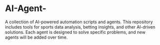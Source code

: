 # AI-Agent-
A collection of AI-powered automation scripts and agents. This repository includes tools for sports data analysis, betting insights, and other AI-driven solutions. Each agent is designed to solve specific problems, and new agents will be added over time.
